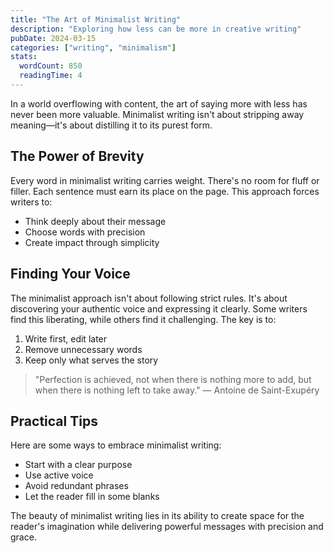 ```yaml
---
title: "The Art of Minimalist Writing"
description: "Exploring how less can be more in creative writing"
pubDate: 2024-03-15
categories: ["writing", "minimalism"]
stats:
  wordCount: 850
  readingTime: 4
---
```


In a world overflowing with content, the art of saying more with less has never been more valuable. Minimalist writing isn't about stripping away meaning—it's about distilling it to its purest form.

## The Power of Brevity

Every word in minimalist writing carries weight. There's no room for fluff or filler. Each sentence must earn its place on the page. This approach forces writers to:

- Think deeply about their message
- Choose words with precision
- Create impact through simplicity

## Finding Your Voice

The minimalist approach isn't about following strict rules. It's about discovering your authentic voice and expressing it clearly. Some writers find this liberating, while others find it challenging. The key is to:

1. Write first, edit later
2. Remove unnecessary words
3. Keep only what serves the story

> "Perfection is achieved, not when there is nothing more to add, but when there is nothing left to take away." — Antoine de Saint-Exupéry

## Practical Tips

Here are some ways to embrace minimalist writing:

- Start with a clear purpose
- Use active voice
- Avoid redundant phrases
- Let the reader fill in some blanks

The beauty of minimalist writing lies in its ability to create space for the reader's imagination while delivering powerful messages with precision and grace. 